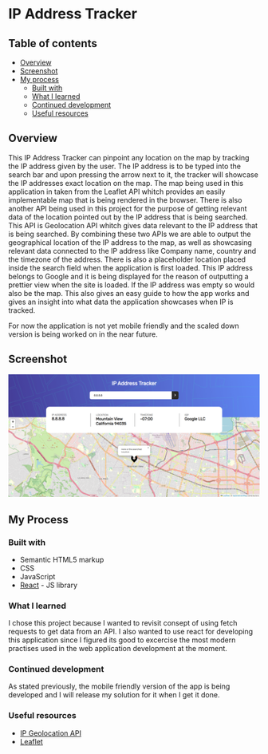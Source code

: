 # IP Address Tracker

## Table of contents

- [Overview](#overview)
- [Screenshot](#screenshot)
- [My process](#my-process)
  - [Built with](#built-with)
  - [What I learned](#what-i-learned)
  - [Continued development](#continued-development)
  - [Useful resources](#useful-resources)

## Overview

This IP Address Tracker can pinpoint any location on the map by tracking the IP address given by the user. The IP address is to be typed into the search bar and upon pressing the arrow next to it, the tracker will showcase the IP addresses exact location on the map. The map being used in this application in taken from the Leaflet API whitch provides an easily implementable map that is being rendered in the browser. There is also another API being used in this project for the purpose of getting relevant data of the location pointed out by the IP address that is being searched. This API is Geolocation API whitch gives data relevant to the IP address that is being searched. By combining these two APIs we are able to output the geographical location of the IP address to the map, as well as showcasing relevant data connected to the IP address like Company name, country and the timezone of the address. There is also a placeholder location placed inside the search field when the application is first loaded. This IP address belongs to Google and it is being displayed for the reason of outputting a prettier view when the site is loaded. If the IP address was empty so would also be the map. This also gives an easy guide to how the app works and gives an insight into what data the application showcases when IP is tracked.

For now the application is not yet mobile friendly and the scaled down version is being worked on in the near future.

## Screenshot

![Preview for the IP address tracker](./public/IP-Address-Tracker.PNG)

## My Process

### Built with

- Semantic HTML5 markup
- CSS
- JavaScript
- [React](https://reactjs.org/) - JS library

### What I learned

I chose this project because I wanted to revisit consept of using fetch requests to get data from an API. I also wanted to use react for developing this application since I figured its good to excercise the most modern practises used in the web application development at the moment.

### Continued development

As stated previously, the mobile friendly version of the app is being developed and I will release my solution for it when I get it done.

### Useful resources

- [IP Geolocation API](https://geo.ipify.org/)
- [Leaflet](https://leafletjs.com/)